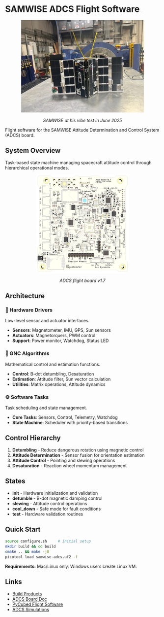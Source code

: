 # SAMWISE ADCS Flight Software <img src="img/ssi-gnc.png" height="1em">

<div align="center">
  <img src="img/samwise-vibe-check.jpg" alt="SAMWISE Satellite" width="400">
  <p><em>SAMWISE at his vibe test in June 2025</em></p>
</div>

Flight software for the SAMWISE Attitude Determination and Control System (ADCS) board.

## System Overview

Task-based state machine managing spacecraft attitude control through hierarchical operational modes.

<div align="center">
  <img src="img/samwise-adcs-board-design.png" alt="ADCS Board" width="300">
  <p><em>ADCS flight board v1.7</em></p>
</div>

## Architecture

### 🔧 Hardware Drivers
Low-level sensor and actuator interfaces.
- **Sensors**: Magnetometer, IMU, GPS, Sun sensors
- **Actuators**: Magnetorquers, PWM control
- **Support**: Power monitor, Watchdog, Status LED

### 🧮 GNC Algorithms  
Mathematical control and estimation functions.
- **Control**: B-dot detumbling, Desaturation
- **Estimation**: Attitude filter, Sun vector calculation
- **Utilities**: Matrix operations, Attitude dynamics

### ⚙️ Software Tasks
Task scheduling and state management.
- **Core Tasks**: Sensors, Control, Telemetry, Watchdog
- **State Machine**: Scheduler with priority-based transitions

## Control Hierarchy

1. **Detumbling** - Reduce dangerous rotation using magnetic control
2. **Attitude Determination** - Sensor fusion for orientation estimation  
3. **Attitude Control** - Pointing and slewing operations
4. **Desaturation** - Reaction wheel momentum management

## States

- **init** - Hardware initialization and validation
- **detumble** - B-dot magnetic damping control
- **slewing** - Attitude control operations  
- **cool_down** - Safe mode for fault conditions
- **test** - Hardware validation routines

## Quick Start

```bash
source configure.sh     # Initial setup
mkdir build && cd build
cmake .. && make -j8
picotool load samwise-adcs.uf2 -f
```

**Requirements:** Mac/Linux only. Windows users create Linux VM.

## Links
- [Build Products](https://github.com/stanford-ssi/samwise-adcs-flight/actions)
- [ADCS Board Doc](https://docs.google.com/document/d/1kCIeIKDs0vaQMCwJgZbtulsbNorGdGYH6ISKnDgNObU/edit)
- [PyCubed Flight Software](https://github.com/stanford-ssi/samwise-flight-software)
- [ADCS Simulations](https://github.com/stanford-ssi/samwise-adcs-sims)
